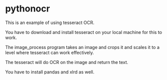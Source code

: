 # pythonocr

This is an example of using tesseract OCR.

You have to download and install tesseract on your local machine for this to work.

The image_process program takes an image and crops it and scales it to a level where tesseract can work effectively.

The tesseract will do OCR on the image and return the text.

You have to install pandas and xlrd as well.

